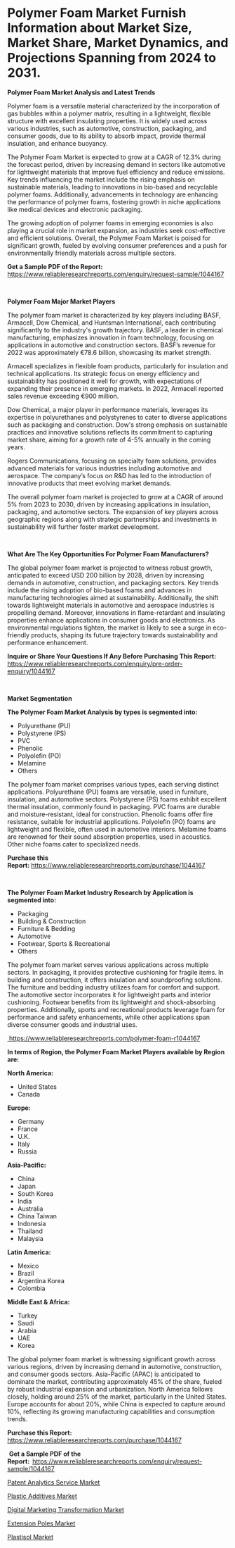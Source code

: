 <p><h1>Polymer Foam Market Furnish Information about Market Size, Market Share, Market Dynamics, and Projections Spanning from 2024 to 2031.</h1></p><p><strong>Polymer Foam Market Analysis and Latest Trends</strong></p>
<p><p>Polymer foam is a versatile material characterized by the incorporation of gas bubbles within a polymer matrix, resulting in a lightweight, flexible structure with excellent insulating properties. It is widely used across various industries, such as automotive, construction, packaging, and consumer goods, due to its ability to absorb impact, provide thermal insulation, and enhance buoyancy.</p><p>The Polymer Foam Market is expected to grow at a CAGR of 12.3% during the forecast period, driven by increasing demand in sectors like automotive for lightweight materials that improve fuel efficiency and reduce emissions. Key trends influencing the market include the rising emphasis on sustainable materials, leading to innovations in bio-based and recyclable polymer foams. Additionally, advancements in technology are enhancing the performance of polymer foams, fostering growth in niche applications like medical devices and electronic packaging.</p><p>The growing adoption of polymer foams in emerging economies is also playing a crucial role in market expansion, as industries seek cost-effective and efficient solutions. Overall, the Polymer Foam Market is poised for significant growth, fueled by evolving consumer preferences and a push for environmentally friendly materials across multiple sectors.</p></p>
<p><strong>Get a Sample PDF of the Report:&nbsp;</strong> <a href="https://www.reliableresearchreports.com/enquiry/request-sample/1044167?utm_campaign=32&utm_medium=2&utm_source=Github&utm_content=ia&utm_term=13112024&utm_id=polymer-foam">https://www.reliableresearchreports.com/enquiry/request-sample/1044167</a></p>
<p>&nbsp;</p>
<p><strong>Polymer Foam Major Market Players</strong></p>
<p><p>The polymer foam market is characterized by key players including BASF, Armacell, Dow Chemical, and Huntsman International, each contributing significantly to the industry's growth trajectory. BASF, a leader in chemical manufacturing, emphasizes innovation in foam technology, focusing on applications in automotive and construction sectors. BASF’s revenue for 2022 was approximately €78.6 billion, showcasing its market strength.</p><p>Armacell specializes in flexible foam products, particularly for insulation and technical applications. Its strategic focus on energy efficiency and sustainability has positioned it well for growth, with expectations of expanding their presence in emerging markets. In 2022, Armacell reported sales revenue exceeding €900 million.</p><p>Dow Chemical, a major player in performance materials, leverages its expertise in polyurethanes and polystyrenes to cater to diverse applications such as packaging and construction. Dow's strong emphasis on sustainable practices and innovative solutions reflects its commitment to capturing market share, aiming for a growth rate of 4-5% annually in the coming years.</p><p>Rogers Communications, focusing on specialty foam solutions, provides advanced materials for various industries including automotive and aerospace. The company’s focus on R&D has led to the introduction of innovative products that meet evolving market demands. </p><p>The overall polymer foam market is projected to grow at a CAGR of around 5% from 2023 to 2030, driven by increasing applications in insulation, packaging, and automotive sectors. The expansion of key players across geographic regions along with strategic partnerships and investments in sustainability will further foster market development.</p></p>
<p>&nbsp;</p>
<p><strong>What Are The Key Opportunities For Polymer Foam Manufacturers?</strong></p>
<p><p>The global polymer foam market is projected to witness robust growth, anticipated to exceed USD 200 billion by 2028, driven by increasing demands in automotive, construction, and packaging sectors. Key trends include the rising adoption of bio-based foams and advances in manufacturing technologies aimed at sustainability. Additionally, the shift towards lightweight materials in automotive and aerospace industries is propelling demand. Moreover, innovations in flame-retardant and insulating properties enhance applications in consumer goods and electronics. As environmental regulations tighten, the market is likely to see a surge in eco-friendly products, shaping its future trajectory towards sustainability and performance enhancement.</p></p>
<p><strong>Inquire or Share Your Questions If Any Before Purchasing This Report:</strong> <a href="https://www.reliableresearchreports.com/enquiry/pre-order-enquiry/1044167?utm_campaign=32&utm_medium=2&utm_source=Github&utm_content=ia&utm_term=13112024&utm_id=polymer-foam">https://www.reliableresearchreports.com/enquiry/pre-order-enquiry/1044167</a></p>
<p>&nbsp;</p>
<p><strong>Market Segmentation</strong></p>
<p><strong>The Polymer Foam Market Analysis by types is segmented into:</strong></p>
<p><ul><li>Polyurethane (PU)</li><li>Polystyrene (PS)</li><li>PVC</li><li>Phenolic</li><li>Polyolefin (PO)</li><li>Melamine</li><li>Others</li></ul></p>
<p><p>The polymer foam market comprises various types, each serving distinct applications. Polyurethane (PU) foams are versatile, used in furniture, insulation, and automotive sectors. Polystyrene (PS) foams exhibit excellent thermal insulation, commonly found in packaging. PVC foams are durable and moisture-resistant, ideal for construction. Phenolic foams offer fire resistance, suitable for industrial applications. Polyolefin (PO) foams are lightweight and flexible, often used in automotive interiors. Melamine foams are renowned for their sound absorption properties, used in acoustics. Other niche foams cater to specialized needs.</p></p>
<p><strong>Purchase this Report:&nbsp;</strong><a href="https://www.reliableresearchreports.com/purchase/1044167?utm_campaign=32&utm_medium=2&utm_source=Github&utm_content=ia&utm_term=13112024&utm_id=polymer-foam">https://www.reliableresearchreports.com/purchase/1044167</a></p>
<p>&nbsp;</p>
<p><strong>The Polymer Foam Market Industry Research by Application is segmented into:</strong></p>
<p><ul><li>Packaging</li><li>Building & Construction</li><li>Furniture & Bedding</li><li>Automotive</li><li>Footwear, Sports & Recreational</li><li>Others</li></ul></p>
<p><p>The polymer foam market serves various applications across multiple sectors. In packaging, it provides protective cushioning for fragile items. In building and construction, it offers insulation and soundproofing solutions. The furniture and bedding industry utilizes foam for comfort and support. The automotive sector incorporates it for lightweight parts and interior cushioning. Footwear benefits from its lightweight and shock-absorbing properties. Additionally, sports and recreational products leverage foam for performance and safety enhancements, while other applications span diverse consumer goods and industrial uses.</p></p>
<p><a href="https://www.reliableresearchreports.com/polymer-foam-r1044167?utm_campaign=32&utm_medium=2&utm_source=Github&utm_content=ia&utm_term=13112024&utm_id=polymer-foam">&nbsp;https://www.reliableresearchreports.com/polymer-foam-r1044167</a></p>
<p><strong>In terms of Region, the Polymer Foam Market Players available by Region are:</strong></p>
<p>
    <p> <strong> North America: </strong>
        <ul>
            <li>United States</li>
            <li>Canada</li>
        </ul>
        </p> 
    <p> <strong> Europe: </strong>
        <ul>
            <li>Germany</li>
            <li>France</li>
            <li>U.K.</li>
            <li>Italy</li>
            <li>Russia</li>
        </ul>
        </p> 
    <p> <strong> Asia-Pacific: </strong>
        <ul>
            <li>China</li>
            <li>Japan</li>
            <li>South Korea</li>
            <li>India</li>
            <li>Australia</li>
            <li>China Taiwan</li>
            <li>Indonesia</li>
            <li>Thailand</li>
            <li>Malaysia</li>
        </ul>
        </p> 
    <p> <strong> Latin America: </strong>
        <ul>
            <li>Mexico</li>
            <li>Brazil</li>
            <li>Argentina Korea</li>
            <li>Colombia</li>
        </ul>
        </p> 
    <p> <strong> Middle East & Africa: </strong>
        <ul>
            <li>Turkey</li>
            <li>Saudi</li>
            <li>Arabia</li>
            <li>UAE</li>
            <li>Korea</li>
        </ul>
    </p>
    </p>
<p><p>The global polymer foam market is witnessing significant growth across various regions, driven by increasing demand in automotive, construction, and consumer goods sectors. Asia-Pacific (APAC) is anticipated to dominate the market, contributing approximately 45% of the share, fueled by robust industrial expansion and urbanization. North America follows closely, holding around 25% of the market, particularly in the United States. Europe accounts for about 20%, while China is expected to capture around 10%, reflecting its growing manufacturing capabilities and consumption trends.</p></p>
<p><strong>Purchase this Report: </strong><a href="https://www.reliableresearchreports.com/purchase/1044167?utm_campaign=32&utm_medium=2&utm_source=Github&utm_content=ia&utm_term=13112024&utm_id=polymer-foam">https://www.reliableresearchreports.com/purchase/1044167</a></p>
<p>&nbsp;<strong>Get a Sample PDF of the Report:&nbsp;&nbsp;</strong><a href="https://www.reliableresearchreports.com/enquiry/request-sample/1044167?utm_campaign=32&utm_medium=2&utm_source=Github&utm_content=ia&utm_term=13112024&utm_id=polymer-foam">https://www.reliableresearchreports.com/enquiry/request-sample/1044167</a></p>
<p><strong></strong></p>
<p><p><a href="https://issuu.com/reportprime-2/docs/patent-analytics-service-market-siz_a79379e1a2b8c1?utm_campaign=32&utm_medium=2&utm_source=Github&utm_content=ia&utm_term=13112024&utm_id=polymer-foam">Patent Analytics Service Market</a></p><p><a href="https://github.com/ashepherd82/Market-Research-Report-List-6/blob/main/plastic-additives-market.md?utm_campaign=32&utm_medium=2&utm_source=Github&utm_content=ia&utm_term=13112024&utm_id=polymer-foam">Plastic Additives Market</a></p><p><a href="https://issuu.com/reportprime-2/docs/digital-marketing-transformation-ma_b4aebc14c92ca7?utm_campaign=32&utm_medium=2&utm_source=Github&utm_content=ia&utm_term=13112024&utm_id=polymer-foam">Digital Marketing Transformation Market</a></p><p><a href="https://www.linkedin.com/pulse/extension-poles-market-global-insights-sales-trends-suyhf?utm_campaign=32&utm_medium=2&utm_source=Github&utm_content=ia&utm_term=13112024&utm_id=polymer-foam">Extension Poles Market</a></p><p><a href="https://github.com/irfadac/Market-Research-Report-List-5/blob/main/plastisol-market.md?utm_campaign=32&utm_medium=2&utm_source=Github&utm_content=ia&utm_term=13112024&utm_id=polymer-foam">Plastisol Market</a></p></p>